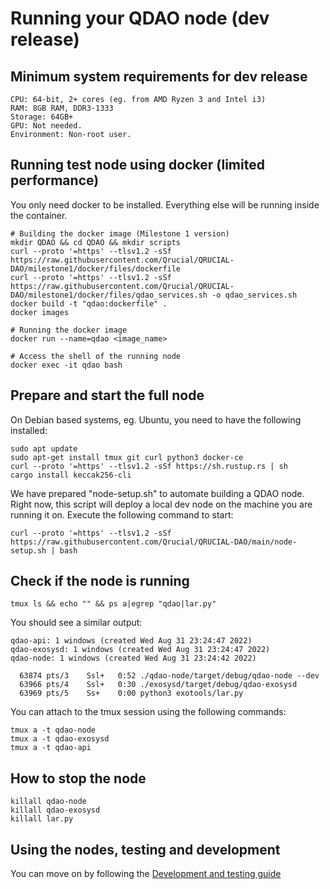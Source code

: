# Running your QDAO node (dev release)

## Minimum system requirements for dev release

```OS: Linux
CPU: 64-bit, 2+ cores (eg. from AMD Ryzen 3 and Intel i3)
RAM: 8GB RAM, DDR3-1333
Storage: 64GB+ 
GPU: Not needed.
Environment: Non-root user.
```

## Running test node using docker (limited performance)

You only need docker to be installed. Everything else will be running inside the container.

```
# Building the docker image (Milestone 1 version)
mkdir QDAO && cd QDAO && mkdir scripts
curl --proto '=https' --tlsv1.2 -sSf https://raw.githubusercontent.com/Qrucial/QRUCIAL-DAO/milestone1/docker/files/dockerfile
curl --proto '=https' --tlsv1.2 -sSf https://raw.githubusercontent.com/Qrucial/QRUCIAL-DAO/milestone1/docker/files/qdao_services.sh -o qdao_services.sh
docker build -t "qdao:dockerfile" . 
docker images

# Running the docker image
docker run --name=qdao <image_name>

# Access the shell of the running node
docker exec -it qdao bash
```


## Prepare and start the full node

On Debian based systems, eg. Ubuntu, you need to have the following installed:

```
sudo apt update
sudo apt-get install tmux git curl python3 docker-ce
curl --proto '=https' --tlsv1.2 -sSf https://sh.rustup.rs | sh
cargo install keccak256-cli
```

We have prepared "node-setup.sh" to automate building a QDAO node. Right now, this script will deploy a local dev node on the machine you are running it on. Execute the following command to start:

```
curl --proto '=https' --tlsv1.2 -sSf https://raw.githubusercontent.com/Qrucial/QRUCIAL-DAO/main/node-setup.sh | bash
```

## Check if the node is running
```
tmux ls && echo "" && ps a|egrep "qdao|lar.py"
```
You should see a similar output:
```
qdao-api: 1 windows (created Wed Aug 31 23:24:47 2022)
qdao-exosysd: 1 windows (created Wed Aug 31 23:24:47 2022)
qdao-node: 1 windows (created Wed Aug 31 23:24:42 2022)

  63874 pts/3    Ssl+   0:52 ./qdao-node/target/debug/qdao-node --dev
  63966 pts/4    Ssl+   0:30 ./exosysd/target/debug/qdao-exosysd
  63969 pts/5    Ss+    0:00 python3 exotools/lar.py

```
You can attach to the tmux session using the following commands:
```
tmux a -t qdao-node
tmux a -t qdao-exosysd
tmux a -t qdao-api
```

## How to stop the node
```
killall qdao-node
killall qdao-exosysd
killall lar.py
```

## Using the nodes, testing and development

You can move on by following the [Development and testing guide](https://github.com/Qrucial/QRUCIAL-DAO/wiki/Development-and-testing-guide)